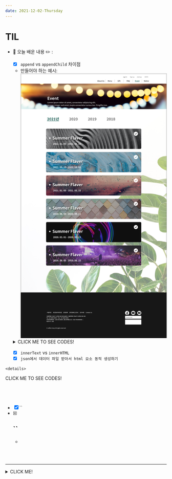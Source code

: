 ```yaml
---
date: 2021-12-02-Thursday
---
```


# TIL
- 📝 오늘 배운 내용 ✏️ : 
  - [x] `append` vs `appendChild` 차이점 
  <!-- https://velog.io/@minjae-mj/Javascript-append-vs-appendChild 
  https://yelee.tistory.com/14 -->
    - 만들어야 하는 예시:        
      <img src="./images/tab_menu_example.png" alt="탭 메뉴 정리"  width="600px" height="" style="" />   

    <details>
      <summary>CLICK ME TO SEE CODES!</summary>

      ```html

      ```

      ```js

      ```

    </details>
    <br />

  - [x] `innerText` vs `innerHTML`
  - [x] `json에서 데이터 파일 받아서 html 요소 동적 생성하기`
<!-- https://www.google.com/search?q=html+json%EC%97%90%EC%84%9C+%EB%8D%B0%EC%9D%B4%ED%84%B0+%EB%B0%9B%EC%95%84%EC%84%9C+&newwindow=1&rlz=1C5CHFA_enKR941KR941&ei=lSinYf2zBqe3mAWbh4foCQ&ved=0ahUKEwi90vSXjsL0AhWnG6YKHZvDAZ0Q4dUDCA4&uact=5&oq=html+json%EC%97%90%EC%84%9C+%EB%8D%B0%EC%9D%B4%ED%84%B0+%EB%B0%9B%EC%95%84%EC%84%9C+&gs_lcp=Cgdnd3Mtd2l6EAMyBQghEKABMgUIIRCgATIFCCEQoAEyBQghEKABOggIABCwAxDNAjoECAAQQzoICAAQgAQQsQM6BQgAEIAEOgkIIRAKEKABECo6BwghEAoQoAFKBAhBGAFQlgZYhjpg2jtoB3AAeASAAYoCiAHRKZIBBzEuMTQuMTKYAQCgAQHIAQLAAQE&sclient=gws-wiz -->
  <!-- <img src="./images/document_write_example.png" width="" height="100px" style="" />    -->

    <details>
  <summary>CLICK ME TO SEE CODES!</summary>

  ```html

  ```

  ```js

  ```
<!-- https://homzzang.com/b/js-1244 -->

</details>
<br />


- [x] `` 
- [x] `` 
  -
  -

<br />
<br />

---
<details>
<summary>CLICK ME!</summary>  

- cf.  
  - ✨ Only 선생님's 강의 ✨

</detials>   

